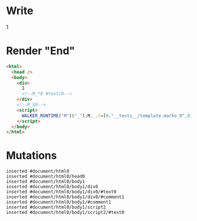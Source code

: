 # Write
  <div>1<!--M_*0 #text/0--></div><!--M_$0--><script>WALKER_RUNTIME("M")("_");M._.r=[0,"__tests__/template.marko_0",0];M._.w()</script>


# Render "End"
```html
<html>
  <head />
  <body>
    <div>
      1
      <!--M_*0 #text/0-->
    </div>
    <!--M_$0-->
    <script>
      WALKER_RUNTIME("M")("_");M._.r=[0,"__tests__/template.marko_0",0];M._.w()
    </script>
  </body>
</html>
```

# Mutations
```
inserted #document/html0
inserted #document/html0/head0
inserted #document/html0/body1
inserted #document/html0/body1/div0
inserted #document/html0/body1/div0/#text0
inserted #document/html0/body1/div0/#comment1
inserted #document/html0/body1/#comment1
inserted #document/html0/body1/script2
inserted #document/html0/body1/script2/#text0
```